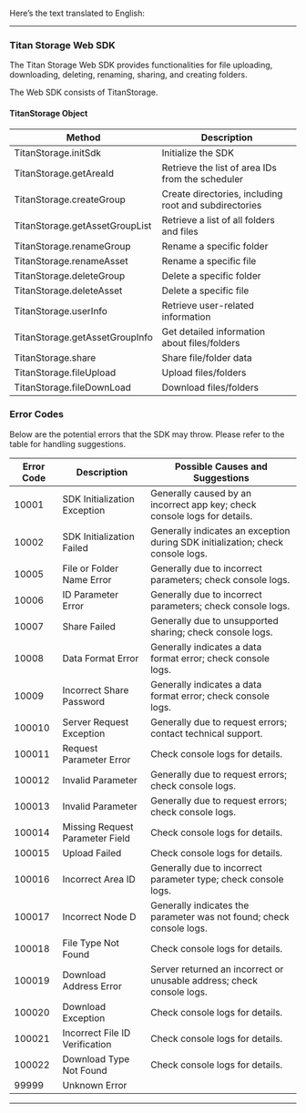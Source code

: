 Here’s the text translated to English:

---

### Titan Storage Web SDK
The Titan Storage Web SDK provides functionalities for file uploading, downloading, deleting, renaming, sharing, and creating folders.

The Web SDK consists of TitanStorage.

#### TitanStorage Object
| Method                            | Description                                    |
|-----------------------------------|------------------------------------------------|
| TitanStorage.initSdk              | Initialize the SDK                             |
| TitanStorage.getAreaId           | Retrieve the list of area IDs from the scheduler |
| TitanStorage.createGroup          | Create directories, including root and subdirectories |
| TitanStorage.getAssetGroupList    | Retrieve a list of all folders and files      |
| TitanStorage.renameGroup          | Rename a specific folder                       |
| TitanStorage.renameAsset          | Rename a specific file                         |
| TitanStorage.deleteGroup          | Delete a specific folder                       |
| TitanStorage.deleteAsset          | Delete a specific file                         |
| TitanStorage.userInfo             | Retrieve user-related information              |
| TitanStorage.getAssetGroupInfo    | Get detailed information about files/folders   |
| TitanStorage.share                | Share file/folder data                         |
| TitanStorage.fileUpload           | Upload files/folders                           |
| TitanStorage.fileDownLoad         | Download files/folders                         |

### Error Codes
Below are the potential errors that the SDK may throw. Please refer to the table for handling suggestions.

| Error Code | Description                       | Possible Causes and Suggestions                      |
|------------|-----------------------------------|-----------------------------------------------------|
| 10001      | SDK Initialization Exception      | Generally caused by an incorrect app key; check console logs for details. |
| 10002      | SDK Initialization Failed         | Generally indicates an exception during SDK initialization; check console logs. |
| 10005      | File or Folder Name Error        | Generally due to incorrect parameters; check console logs. |
| 10006      | ID Parameter Error               | Generally due to incorrect parameters; check console logs. |
| 10007      | Share Failed                     | Generally due to unsupported sharing; check console logs. |
| 10008      | Data Format Error                | Generally indicates a data format error; check console logs. |
| 10009      | Incorrect Share Password          | Generally indicates a data format error; check console logs. |
| 100010     | Server Request Exception          | Generally due to request errors; contact technical support. |
| 100011     | Request Parameter Error           | Check console logs for details.                      |
| 100012     | Invalid Parameter                 | Generally due to request errors; check console logs. |
| 100013     | Invalid Parameter                 | Generally due to request errors; check console logs. |
| 100014     | Missing Request Parameter Field   | Check console logs for details.                      |
| 100015     | Upload Failed                     | Check console logs for details.                      |
| 100016     | Incorrect Area ID                 | Generally due to incorrect parameter type; check console logs. |
| 100017     | Incorrect Node D                  | Generally indicates the parameter was not found; check console logs. |
| 100018     | File Type Not Found               | Check console logs for details.                      |
| 100019     | Download Address Error            | Server returned an incorrect or unusable address; check console logs. |
| 100020     | Download Exception                | Check console logs for details.                      |
| 100021     | Incorrect File ID Verification     | Check console logs for details.                      |
| 100022     | Download Type Not Found           | Check console logs for details.                      |
| 99999      | Unknown Error                    |                                                       |

--- 

